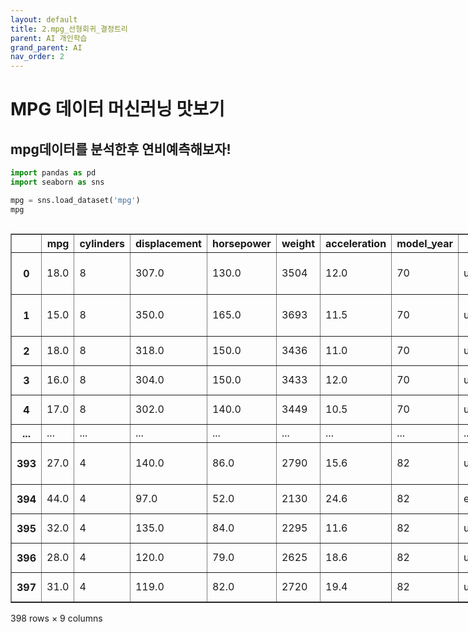 ```yaml
---
layout: default
title: 2.mpg_선형회귀_결정트리
parent: AI 개인학습
grand_parent: AI
nav_order: 2
---
```


# MPG 데이터 머신러닝 맛보기

## mpg데이터를 분석한후 연비예측해보자!


```python
import pandas as pd
import seaborn as sns

mpg = sns.load_dataset('mpg')
mpg
```





  <div id="df-265ab3af-275a-4259-b184-7d4910985b60" class="colab-df-container">
    <div>
<style scoped>
    .dataframe tbody tr th:only-of-type {
        vertical-align: middle;
    }

    .dataframe tbody tr th {
        vertical-align: top;
    }

    .dataframe thead th {
        text-align: right;
    }
</style>
<table border="1" class="dataframe">
  <thead>
    <tr style="text-align: right;">
      <th></th>
      <th>mpg</th>
      <th>cylinders</th>
      <th>displacement</th>
      <th>horsepower</th>
      <th>weight</th>
      <th>acceleration</th>
      <th>model_year</th>
      <th>origin</th>
      <th>name</th>
    </tr>
  </thead>
  <tbody>
    <tr>
      <th>0</th>
      <td>18.0</td>
      <td>8</td>
      <td>307.0</td>
      <td>130.0</td>
      <td>3504</td>
      <td>12.0</td>
      <td>70</td>
      <td>usa</td>
      <td>chevrolet chevelle malibu</td>
    </tr>
    <tr>
      <th>1</th>
      <td>15.0</td>
      <td>8</td>
      <td>350.0</td>
      <td>165.0</td>
      <td>3693</td>
      <td>11.5</td>
      <td>70</td>
      <td>usa</td>
      <td>buick skylark 320</td>
    </tr>
    <tr>
      <th>2</th>
      <td>18.0</td>
      <td>8</td>
      <td>318.0</td>
      <td>150.0</td>
      <td>3436</td>
      <td>11.0</td>
      <td>70</td>
      <td>usa</td>
      <td>plymouth satellite</td>
    </tr>
    <tr>
      <th>3</th>
      <td>16.0</td>
      <td>8</td>
      <td>304.0</td>
      <td>150.0</td>
      <td>3433</td>
      <td>12.0</td>
      <td>70</td>
      <td>usa</td>
      <td>amc rebel sst</td>
    </tr>
    <tr>
      <th>4</th>
      <td>17.0</td>
      <td>8</td>
      <td>302.0</td>
      <td>140.0</td>
      <td>3449</td>
      <td>10.5</td>
      <td>70</td>
      <td>usa</td>
      <td>ford torino</td>
    </tr>
    <tr>
      <th>...</th>
      <td>...</td>
      <td>...</td>
      <td>...</td>
      <td>...</td>
      <td>...</td>
      <td>...</td>
      <td>...</td>
      <td>...</td>
      <td>...</td>
    </tr>
    <tr>
      <th>393</th>
      <td>27.0</td>
      <td>4</td>
      <td>140.0</td>
      <td>86.0</td>
      <td>2790</td>
      <td>15.6</td>
      <td>82</td>
      <td>usa</td>
      <td>ford mustang gl</td>
    </tr>
    <tr>
      <th>394</th>
      <td>44.0</td>
      <td>4</td>
      <td>97.0</td>
      <td>52.0</td>
      <td>2130</td>
      <td>24.6</td>
      <td>82</td>
      <td>europe</td>
      <td>vw pickup</td>
    </tr>
    <tr>
      <th>395</th>
      <td>32.0</td>
      <td>4</td>
      <td>135.0</td>
      <td>84.0</td>
      <td>2295</td>
      <td>11.6</td>
      <td>82</td>
      <td>usa</td>
      <td>dodge rampage</td>
    </tr>
    <tr>
      <th>396</th>
      <td>28.0</td>
      <td>4</td>
      <td>120.0</td>
      <td>79.0</td>
      <td>2625</td>
      <td>18.6</td>
      <td>82</td>
      <td>usa</td>
      <td>ford ranger</td>
    </tr>
    <tr>
      <th>397</th>
      <td>31.0</td>
      <td>4</td>
      <td>119.0</td>
      <td>82.0</td>
      <td>2720</td>
      <td>19.4</td>
      <td>82</td>
      <td>usa</td>
      <td>chevy s-10</td>
    </tr>
  </tbody>
</table>
<p>398 rows × 9 columns</p>
</div>
    <div class="colab-df-buttons">

  <div class="colab-df-container">
    <button class="colab-df-convert" onclick="convertToInteractive('df-265ab3af-275a-4259-b184-7d4910985b60')"
            title="Convert this dataframe to an interactive table."
            style="display:none;">

  <svg xmlns="http://www.w3.org/2000/svg" height="24px" viewBox="0 -960 960 960">
    <path d="M120-120v-720h720v720H120Zm60-500h600v-160H180v160Zm220 220h160v-160H400v160Zm0 220h160v-160H400v160ZM180-400h160v-160H180v160Zm440 0h160v-160H620v160ZM180-180h160v-160H180v160Zm440 0h160v-160H620v160Z"/>
  </svg>
    </button>

  <style>
    .colab-df-container {
      display:flex;
      gap: 12px;
    }

    .colab-df-convert {
      background-color: #E8F0FE;
      border: none;
      border-radius: 50%;
      cursor: pointer;
      display: none;
      fill: #1967D2;
      height: 32px;
      padding: 0 0 0 0;
      width: 32px;
    }

    .colab-df-convert:hover {
      background-color: #E2EBFA;
      box-shadow: 0px 1px 2px rgba(60, 64, 67, 0.3), 0px 1px 3px 1px rgba(60, 64, 67, 0.15);
      fill: #174EA6;
    }

    .colab-df-buttons div {
      margin-bottom: 4px;
    }

    [theme=dark] .colab-df-convert {
      background-color: #3B4455;
      fill: #D2E3FC;
    }

    [theme=dark] .colab-df-convert:hover {
      background-color: #434B5C;
      box-shadow: 0px 1px 3px 1px rgba(0, 0, 0, 0.15);
      filter: drop-shadow(0px 1px 2px rgba(0, 0, 0, 0.3));
      fill: #FFFFFF;
    }
  </style>

    <script>
      const buttonEl =
        document.querySelector('#df-265ab3af-275a-4259-b184-7d4910985b60 button.colab-df-convert');
      buttonEl.style.display =
        google.colab.kernel.accessAllowed ? 'block' : 'none';

      async function convertToInteractive(key) {
        const element = document.querySelector('#df-265ab3af-275a-4259-b184-7d4910985b60');
        const dataTable =
          await google.colab.kernel.invokeFunction('convertToInteractive',
                                                    [key], {});
        if (!dataTable) return;

        const docLinkHtml = 'Like what you see? Visit the ' +
          '<a target="_blank" href=https://colab.research.google.com/notebooks/data_table.ipynb>data table notebook</a>'
          + ' to learn more about interactive tables.';
        element.innerHTML = '';
        dataTable['output_type'] = 'display_data';
        await google.colab.output.renderOutput(dataTable, element);
        const docLink = document.createElement('div');
        docLink.innerHTML = docLinkHtml;
        element.appendChild(docLink);
      }
    </script>
  </div>


<div id="df-47373987-a483-4817-bfe4-23fc813b8123">
  <button class="colab-df-quickchart" onclick="quickchart('df-47373987-a483-4817-bfe4-23fc813b8123')"
            title="Suggest charts"
            style="display:none;">

<svg xmlns="http://www.w3.org/2000/svg" height="24px"viewBox="0 0 24 24"
     width="24px">
    <g>
        <path d="M19 3H5c-1.1 0-2 .9-2 2v14c0 1.1.9 2 2 2h14c1.1 0 2-.9 2-2V5c0-1.1-.9-2-2-2zM9 17H7v-7h2v7zm4 0h-2V7h2v10zm4 0h-2v-4h2v4z"/>
    </g>
</svg>
  </button>

<style>
  .colab-df-quickchart {
      --bg-color: #E8F0FE;
      --fill-color: #1967D2;
      --hover-bg-color: #E2EBFA;
      --hover-fill-color: #174EA6;
      --disabled-fill-color: #AAA;
      --disabled-bg-color: #DDD;
  }

  [theme=dark] .colab-df-quickchart {
      --bg-color: #3B4455;
      --fill-color: #D2E3FC;
      --hover-bg-color: #434B5C;
      --hover-fill-color: #FFFFFF;
      --disabled-bg-color: #3B4455;
      --disabled-fill-color: #666;
  }

  .colab-df-quickchart {
    background-color: var(--bg-color);
    border: none;
    border-radius: 50%;
    cursor: pointer;
    display: none;
    fill: var(--fill-color);
    height: 32px;
    padding: 0;
    width: 32px;
  }

  .colab-df-quickchart:hover {
    background-color: var(--hover-bg-color);
    box-shadow: 0 1px 2px rgba(60, 64, 67, 0.3), 0 1px 3px 1px rgba(60, 64, 67, 0.15);
    fill: var(--button-hover-fill-color);
  }

  .colab-df-quickchart-complete:disabled,
  .colab-df-quickchart-complete:disabled:hover {
    background-color: var(--disabled-bg-color);
    fill: var(--disabled-fill-color);
    box-shadow: none;
  }

  .colab-df-spinner {
    border: 2px solid var(--fill-color);
    border-color: transparent;
    border-bottom-color: var(--fill-color);
    animation:
      spin 1s steps(1) infinite;
  }

  @keyframes spin {
    0% {
      border-color: transparent;
      border-bottom-color: var(--fill-color);
      border-left-color: var(--fill-color);
    }
    20% {
      border-color: transparent;
      border-left-color: var(--fill-color);
      border-top-color: var(--fill-color);
    }
    30% {
      border-color: transparent;
      border-left-color: var(--fill-color);
      border-top-color: var(--fill-color);
      border-right-color: var(--fill-color);
    }
    40% {
      border-color: transparent;
      border-right-color: var(--fill-color);
      border-top-color: var(--fill-color);
    }
    60% {
      border-color: transparent;
      border-right-color: var(--fill-color);
    }
    80% {
      border-color: transparent;
      border-right-color: var(--fill-color);
      border-bottom-color: var(--fill-color);
    }
    90% {
      border-color: transparent;
      border-bottom-color: var(--fill-color);
    }
  }
</style>

  <script>
    async function quickchart(key) {
      const quickchartButtonEl =
        document.querySelector('#' + key + ' button');
      quickchartButtonEl.disabled = true;  // To prevent multiple clicks.
      quickchartButtonEl.classList.add('colab-df-spinner');
      try {
        const charts = await google.colab.kernel.invokeFunction(
            'suggestCharts', [key], {});
      } catch (error) {
        console.error('Error during call to suggestCharts:', error);
      }
      quickchartButtonEl.classList.remove('colab-df-spinner');
      quickchartButtonEl.classList.add('colab-df-quickchart-complete');
    }
    (() => {
      let quickchartButtonEl =
        document.querySelector('#df-47373987-a483-4817-bfe4-23fc813b8123 button');
      quickchartButtonEl.style.display =
        google.colab.kernel.accessAllowed ? 'block' : 'none';
    })();
  </script>
</div>

  <div id="id_82124ab3-36ce-48f7-ad58-3a98ef17c04e">
    <style>
      .colab-df-generate {
        background-color: #E8F0FE;
        border: none;
        border-radius: 50%;
        cursor: pointer;
        display: none;
        fill: #1967D2;
        height: 32px;
        padding: 0 0 0 0;
        width: 32px;
      }

      .colab-df-generate:hover {
        background-color: #E2EBFA;
        box-shadow: 0px 1px 2px rgba(60, 64, 67, 0.3), 0px 1px 3px 1px rgba(60, 64, 67, 0.15);
        fill: #174EA6;
      }

      [theme=dark] .colab-df-generate {
        background-color: #3B4455;
        fill: #D2E3FC;
      }

      [theme=dark] .colab-df-generate:hover {
        background-color: #434B5C;
        box-shadow: 0px 1px 3px 1px rgba(0, 0, 0, 0.15);
        filter: drop-shadow(0px 1px 2px rgba(0, 0, 0, 0.3));
        fill: #FFFFFF;
      }
    </style>
    <button class="colab-df-generate" onclick="generateWithVariable('mpg')"
            title="Generate code using this dataframe."
            style="display:none;">

  <svg xmlns="http://www.w3.org/2000/svg" height="24px"viewBox="0 0 24 24"
       width="24px">
    <path d="M7,19H8.4L18.45,9,17,7.55,7,17.6ZM5,21V16.75L18.45,3.32a2,2,0,0,1,2.83,0l1.4,1.43a1.91,1.91,0,0,1,.58,1.4,1.91,1.91,0,0,1-.58,1.4L9.25,21ZM18.45,9,17,7.55Zm-12,3A5.31,5.31,0,0,0,4.9,8.1,5.31,5.31,0,0,0,1,6.5,5.31,5.31,0,0,0,4.9,4.9,5.31,5.31,0,0,0,6.5,1,5.31,5.31,0,0,0,8.1,4.9,5.31,5.31,0,0,0,12,6.5,5.46,5.46,0,0,0,6.5,12Z"/>
  </svg>
    </button>
    <script>
      (() => {
      const buttonEl =
        document.querySelector('#id_82124ab3-36ce-48f7-ad58-3a98ef17c04e button.colab-df-generate');
      buttonEl.style.display =
        google.colab.kernel.accessAllowed ? 'block' : 'none';

      buttonEl.onclick = () => {
        google.colab.notebook.generateWithVariable('mpg');
      }
      })();
    </script>
  </div>

    </div>
  </div>





```python
mpg.info()
```

    <class 'pandas.core.frame.DataFrame'>
    RangeIndex: 398 entries, 0 to 397
    Data columns (total 9 columns):
     #   Column        Non-Null Count  Dtype  
    ---  ------        --------------  -----  
     0   mpg           398 non-null    float64
     1   cylinders     398 non-null    int64  
     2   displacement  398 non-null    float64
     3   horsepower    392 non-null    float64
     4   weight        398 non-null    int64  
     5   acceleration  398 non-null    float64
     6   model_year    398 non-null    int64  
     7   origin        398 non-null    object 
     8   name          398 non-null    object 
    dtypes: float64(4), int64(3), object(2)
    memory usage: 28.1+ KB
    


```python
mpg_notnull = mpg.dropna(axis=0,subset=['horsepower']).copy()
```


```python
mpg_notnull.info()
```

    <class 'pandas.core.frame.DataFrame'>
    Index: 392 entries, 0 to 397
    Data columns (total 9 columns):
     #   Column        Non-Null Count  Dtype  
    ---  ------        --------------  -----  
     0   mpg           392 non-null    float64
     1   cylinders     392 non-null    int64  
     2   displacement  392 non-null    float64
     3   horsepower    392 non-null    float64
     4   weight        392 non-null    int64  
     5   acceleration  392 non-null    float64
     6   model_year    392 non-null    int64  
     7   origin        392 non-null    object 
     8   name          392 non-null    object 
    dtypes: float64(4), int64(3), object(2)
    memory usage: 30.6+ KB
    


```python
mpg_notnull = mpg.loc[mpg['horsepower'].notnull()].copy()
```

- 마력 데이터에 null값이 있다 이말입니다.
- null값 있는 행을 날려버린다 이말입니다.


```python
mpg_notnull.info()
```

    <class 'pandas.core.frame.DataFrame'>
    Index: 392 entries, 0 to 397
    Data columns (total 9 columns):
     #   Column        Non-Null Count  Dtype  
    ---  ------        --------------  -----  
     0   mpg           392 non-null    float64
     1   cylinders     392 non-null    int64  
     2   displacement  392 non-null    float64
     3   horsepower    392 non-null    float64
     4   weight        392 non-null    int64  
     5   acceleration  392 non-null    float64
     6   model_year    392 non-null    int64  
     7   origin        392 non-null    object 
     8   name          392 non-null    object 
    dtypes: float64(4), int64(3), object(2)
    memory usage: 30.6+ KB
    


```python
mpg_notnull.columns
```




    Index(['mpg', 'cylinders', 'displacement', 'horsepower', 'weight',
           'acceleration', 'model_year', 'origin', 'name'],
          dtype='object')



이게 에러가 흠...
형변환 해주는건데 흠..


```python
mpg_notnull[['mpg', 'cylinders', 'displacement', 'horsepower', 'weight','acceleration', 'model_year']] = mpg_notnull[['mpg', 'cylinders', 'displacement', 'horsepower', 'weight','acceleration', 'model_year']].astype(int)
```


```python
mpg_notnull.info()
```

    <class 'pandas.core.frame.DataFrame'>
    Index: 392 entries, 0 to 397
    Data columns (total 9 columns):
     #   Column        Non-Null Count  Dtype 
    ---  ------        --------------  ----- 
     0   mpg           392 non-null    int64 
     1   cylinders     392 non-null    int64 
     2   displacement  392 non-null    int64 
     3   horsepower    392 non-null    int64 
     4   weight        392 non-null    int64 
     5   acceleration  392 non-null    int64 
     6   model_year    392 non-null    int64 
     7   origin        392 non-null    object
     8   name          392 non-null    object
    dtypes: int64(7), object(2)
    memory usage: 30.6+ KB
    


```python
X = mpg_notnull[['cylinders', 'displacement', 'horsepower', 'weight','acceleration', 'model_year']]
y = mpg_notnull['mpg']
```


```python
from sklearn.model_selection import train_test_split

X_train, X_test, y_train, y_test = train_test_split(X,y,random_state=42)
```


```python
from sklearn.preprocessing import StandardScaler

ss = StandardScaler()
ss.fit(X_train)

X_train_scaled = ss.transform(X_train)
X_test_scaled = ss.transform(X_test)
```


```python
from sklearn.linear_model import LinearRegression

lr = LinearRegression()
lr.fit(X_train_scaled, y_train)

print(lr.score(X_train_scaled,y_train))
print(lr.score(X_test_scaled,y_test))
```

    0.8094547301473889
    0.7987978489938273
    


```python
from sklearn.linear_model import Ridge

ridge = Ridge()
ridge.fit(X_train_scaled, y_train)

print(ridge.score(X_train_scaled,y_train))
print(ridge.score(X_test_scaled,y_test))
```

    0.809400547957029
    0.7979336836457007
    


```python
import matplotlib.pyplot as plt

train_score = []
test_score = []
alpha_list = [0.001, 0.01, 0.1, 1, 10, 100] # 적용해볼 alpha값 리스트
for alpha in alpha_list:
    # 릿지 모델 생성
    ridge = Ridge(alpha=alpha)
    # 릿지 모델 훈련
    ridge.fit(X_train_scaled, y_train)
    # 훈련 점수와 테스트 점수 저장
    train_score.append(ridge.score(X_train_scaled,y_train))
    test_score.append(ridge.score(X_test_scaled,y_test))
```


```python
# 그래프 그리기
plt.plot(alpha_list, train_score) # alpha리스트의 값이 작으므로 그래프 왼쪽이 너무 촘촘함
plt.plot(alpha_list, test_score)

plt.xlabel('alpha')
plt.ylabel('R^2')

plt.show()
```


    
![png](mpg_%EC%84%A0%ED%98%95%ED%9A%8C%EA%B7%80_%EA%B2%B0%EC%A0%95%ED%8A%B8%EB%A6%AC_files/mpg_%EC%84%A0%ED%98%95%ED%9A%8C%EA%B7%80_%EA%B2%B0%EC%A0%95%ED%8A%B8%EB%A6%AC_19_0.png)
    



```python
from sklearn.linear_model import Lasso

lasso = Lasso()
lasso.fit(X_train_scaled,y_train)
print(lasso.score(X_train_scaled,y_train))
print(lasso.score(X_test_scaled,y_test))
```

    0.785580880333984
    0.8045079733894888
    


```python
import matplotlib.pyplot as plt

train_score = []
test_score = []
alpha_list = [0.001, 0.01, 0.1, 1, 10, 100] # 적용해볼 alpha값 리스트
for alpha in alpha_list:
    # 라쏘 모델을 생성
    lasso = Lasso(alpha=alpha)
    # 라쏘 모델을 훈련
    lasso.fit(X_train_scaled,y_train)
    # 훈련 점수와 테스트 점수 저장
    train_score.append(lasso.score(X_train_scaled,y_train))
    test_score.append(lasso.score(X_test_scaled,y_test))
```


```python
import numpy as np
plt.plot(np.log10(alpha_list), train_score)
plt.plot(np.log10(alpha_list), test_score)
plt.xlabel('alpha')
plt.ylabel('R^2')
plt.show()
```


    
![png](mpg_%EC%84%A0%ED%98%95%ED%9A%8C%EA%B7%80_%EA%B2%B0%EC%A0%95%ED%8A%B8%EB%A6%AC_files/mpg_%EC%84%A0%ED%98%95%ED%9A%8C%EA%B7%80_%EA%B2%B0%EC%A0%95%ED%8A%B8%EB%A6%AC_22_0.png)
    



```python
from sklearn.tree import DecisionTreeRegressor

dtr = DecisionTreeRegressor(random_state=42)
dtr.fit(X_train_scaled, y_train)

print(dtr.score(X_train_scaled, y_train))
print(dtr.score(X_test_scaled, y_test))
```

    1.0
    0.7505526111064463
    


```python
from sklearn.tree import DecisionTreeRegressor

dtr = DecisionTreeRegressor(max_depth=3,random_state=42)
dtr.fit(X_train, y_train)

print(dtr.score(X_train, y_train))
print(dtr.score(X_test, y_test))
```

    0.8449195983363842
    0.7319573838562161
    


```python
# 그래프로 확인
import matplotlib.pyplot as plt
from sklearn.tree import plot_tree

plt.figure(figsize=(20, 15))
plot_tree(dtr, filled=True, feature_names=['cylinders', 'displacement', 'horsepower', 'weight','acceleration', 'model_year'])
plt.show()
```


    
![png](mpg_%EC%84%A0%ED%98%95%ED%9A%8C%EA%B7%80_%EA%B2%B0%EC%A0%95%ED%8A%B8%EB%A6%AC_files/mpg_%EC%84%A0%ED%98%95%ED%9A%8C%EA%B7%80_%EA%B2%B0%EC%A0%95%ED%8A%B8%EB%A6%AC_25_0.png)
    



```python
from sklearn.tree import DecisionTreeRegressor


train_score = []
test_score = []
max_depth_list = [1,3,5,7,9,10,20,30] # 적용해볼 alpha값 리스트

for max_depth in max_depth_list:
    dtr = DecisionTreeRegressor(max_depth=max_depth, min_impurity_decrease=0.0005, random_state=42)
    dtr.fit(X_train, y_train)

    train_score.append(dtr.score(X_train, y_train))
    test_score.append(dtr.score(X_test, y_test))
```


```python
plt.plot(max_depth_list, train_score)
plt.plot(max_depth_list, test_score)

plt.xlabel('max_depth')
plt.ylabel('score')

plt.show()
```


    
![png](mpg_%EC%84%A0%ED%98%95%ED%9A%8C%EA%B7%80_%EA%B2%B0%EC%A0%95%ED%8A%B8%EB%A6%AC_files/mpg_%EC%84%A0%ED%98%95%ED%9A%8C%EA%B7%80_%EA%B2%B0%EC%A0%95%ED%8A%B8%EB%A6%AC_27_0.png)
    


max_depth에 따른 score변화
